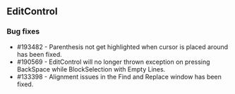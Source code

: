 ## EditControl

### Bug fixes

* \#193482 - Parenthesis not get highlighted when cursor is placed around has been fixed.
* \#190569 - EditControl will no longer thrown exception on pressing BackSpace while BlockSelection with Empty Lines.
* \#133398 - Alignment issues in the Find and Replace window has been fixed.
